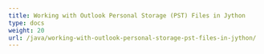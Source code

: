 ```yaml
---
title: Working with Outlook Personal Storage (PST) Files in Jython
type: docs
weight: 20
url: /java/working-with-outlook-personal-storage-pst-files-in-jython/
---
```

